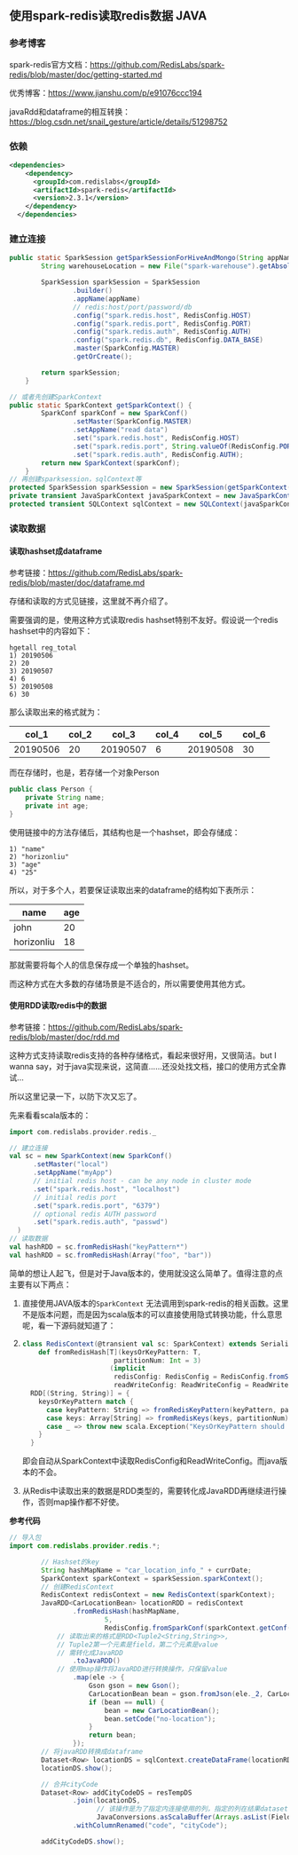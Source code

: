 ## 使用spark-redis读取redis数据 JAVA

### 参考博客

spark-redis官方文档：<https://github.com/RedisLabs/spark-redis/blob/master/doc/getting-started.md>

优秀博客：<https://www.jianshu.com/p/e91076ccc194>

javaRdd和dataframe的相互转换：<https://blog.csdn.net/snail_gesture/article/details/51298752>

### 依赖

```xml
<dependencies>
    <dependency>
      <groupId>com.redislabs</groupId>
      <artifactId>spark-redis</artifactId>
      <version>2.3.1</version>
    </dependency>
  </dependencies>
```

### 建立连接

```java
public static SparkSession getSparkSessionForHiveAndMongo(String appName,String dbName, String colName) {
        String warehouseLocation = new File("spark-warehouse").getAbsolutePath();

        SparkSession sparkSession = SparkSession
                .builder()
                .appName(appName)
                // redis:host/port/password/db
                .config("spark.redis.host", RedisConfig.HOST)
                .config("spark.redis.port", RedisConfig.PORT)
                .config("spark.redis.auth", RedisConfig.AUTH)
                .config("spark.redis.db", RedisConfig.DATA_BASE)
                .master(SparkConfig.MASTER)
                .getOrCreate();

        return sparkSession;
    }

// 或者先创建SparkContext
public static SparkContext getSparkContext() {
        SparkConf sparkConf = new SparkConf()
                .setMaster(SparkConfig.MASTER)
                .setAppName("read data")
                .set("spark.redis.host", RedisConfig.HOST)
                .set("spark.redis.port", String.valueOf(RedisConfig.PORT))
                .set("spark.redis.auth", RedisConfig.AUTH);
        return new SparkContext(sparkConf);
    }
// 再创建sparksession，sqlContext等
protected SparkSession sparkSession = new SparkSession(getSparkContext());
private transient JavaSparkContext javaSparkContext = new JavaSparkContext(sparkSession.sparkContext());
protected transient SQLContext sqlContext = new SQLContext(javaSparkContext);
```

### 读取数据

#### 读取hashset成dataframe

参考链接：<https://github.com/RedisLabs/spark-redis/blob/master/doc/dataframe.md>

存储和读取的方式见链接，这里就不再介绍了。

需要强调的是，使用这种方式读取redis hashset特别不友好。假设说一个redis hashset中的内容如下：

```shell
hgetall reg_total
1) 20190506
2) 20
3) 20190507
4) 6
5) 20190508
6) 30
```

那么读取出来的格式就为：

| col_1    | col_2 | col_3    | col_4 | col_5    | col_6 |
| -------- | ----- | -------- | ----- | -------- | ----- |
| 20190506 | 20    | 20190507 | 6     | 20190508 | 30    |

而在存储时，也是，若存储一个对象Person

```java
public class Person {
    private String name;
    private int age;
}
```

使用链接中的方法存储后，其结构也是一个hashset，即会存储成：

```shell
1) "name"
2) "horizonliu"
3) "age"
4) "25"
```

所以，对于多个人，若要保证读取出来的dataframe的结构如下表所示：

| name       | age  |
| ---------- | ---- |
| john       | 20   |
| horizonliu | 18   |

那就需要将每个人的信息保存成一个单独的hashset。

而这种方式在大多数的存储场景是不适合的，所以需要使用其他方式。

#### 使用RDD读取redis中的数据

参考链接：<https://github.com/RedisLabs/spark-redis/blob/master/doc/rdd.md>

这种方式支持读取redis支持的各种存储格式，看起来很好用，又很简洁。but I wanna say，对于java实现来说，这简直……还没处找文档，接口的使用方式全靠试...

所以这里记录一下，以防下次又忘了。

先来看看scala版本的：

```scala
import com.redislabs.provider.redis._

// 建立连接
val sc = new SparkContext(new SparkConf()
      .setMaster("local")
      .setAppName("myApp")
      // initial redis host - can be any node in cluster mode
      .set("spark.redis.host", "localhost")
      // initial redis port
      .set("spark.redis.port", "6379")
      // optional redis AUTH password
      .set("spark.redis.auth", "passwd")
  )
// 读取数据
val hashRDD = sc.fromRedisHash("keyPattern*")
val hashRDD = sc.fromRedisHash(Array("foo", "bar"))
```

简单的想让人起飞，但是对于Java版本的，使用就没这么简单了。值得注意的点主要有以下两点：

1. 直接使用JAVA版本的`SparkContext` 无法调用到spark-redis的相关函数。这里不是版本问题，而是因为scala版本的可以直接使用隐式转换功能，什么意思呢，看一下源码就知道了：

1. ```scala
   class RedisContext(@transient val sc: SparkContext) extends Serializable {
       def fromRedisHash[T](keysOrKeyPattern: T,
                          partitionNum: Int = 3)
                         (implicit
                          redisConfig: RedisConfig = RedisConfig.fromSparkConf(sc.getConf),
                          readWriteConfig: ReadWriteConfig = ReadWriteConfig.fromSparkConf(sc.getConf)):
     RDD[(String, String)] = {
       keysOrKeyPattern match {
         case keyPattern: String => fromRedisKeyPattern(keyPattern, partitionNum).getHash()
         case keys: Array[String] => fromRedisKeys(keys, partitionNum).getHash()
         case _ => throw new scala.Exception("KeysOrKeyPattern should be String or Array[String]")
       }
     }
   ```

   即会自动从SparkContext中读取RedisConfig和ReadWriteConfig。而java版本的不会。

2. 从Redis中读取出来的数据是RDD类型的，需要转化成JavaRDD再继续进行操作，否则map操作都不好使。

**参考代码**

```java
// 导入包
import com.redislabs.provider.redis.*;

		// Hashset的key
		String hashMapName = "car_location_info_" + currDate;
        SparkContext sparkContext = sparkSession.sparkContext();
		// 创建RedisContext
        RedisContext redisContext = new RedisContext(sparkContext);
        JavaRDD<CarLocationBean> locationRDD = redisContext
                .fromRedisHash(hashMapName,
                        5,
                        RedisConfig.fromSparkConf(sparkContext.getConf()), ReadWriteConfig.fromSparkConf(sparkContext.getConf()))
			// 读取出来的格式是RDD<Tuple2<String,String>>,
            // Tuple2第一个元素是field，第二个元素是value
            // 需转化成JavaRDD
                .toJavaRDD() 
            // 使用map操作将JavaRDD进行转换操作，只保留value
                .map(ele -> {
                    Gson gson = new Gson();
                    CarLocationBean bean = gson.fromJson(ele._2, CarLocationBean.class);
                    if (bean == null) {
                        bean = new CarLocationBean();
                        bean.setCode("no-location");
                    }
                    return bean;
                });
		// 将javaRDD转换成dataframe
        Dataset<Row> locationDS = sqlContext.createDataFrame(locationRDD, CarLocationBean.class);
        locationDS.show();

        // 合并cityCode
        Dataset<Row> addCityCodeDS = resTempDS
                .join(locationDS, 
                      // 该操作是为了指定内连接使用的列，指定的列在结果dataset中只出现一次
                      JavaConversions.asScalaBuffer(Arrays.asList(FieldName.VIN))) 
                .withColumnRenamed("code", "cityCode");

        addCityCodeDS.show();
```

